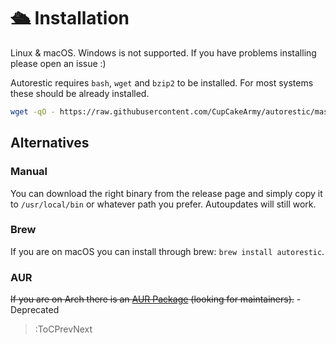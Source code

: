# 🛳 Installation

Linux & macOS. Windows is not supported. If you have problems installing please open an issue :)

Autorestic requires `bash`, `wget` and `bzip2` to be installed. For most systems these should be already installed.

```bash
wget -qO - https://raw.githubusercontent.com/CupCakeArmy/autorestic/master/install.sh | bash
```

## Alternatives

### Manual

You can download the right binary from the release page and simply copy it to `/usr/local/bin` or whatever path you prefer. Autoupdates will still work.

### Brew

If you are on macOS you can install through brew: `brew install autorestic`.

### AUR

~~If you are on Arch there is an [AUR Package](https://aur.archlinux.org/packages/autorestic-bin/) (looking for maintainers).~~ - Deprecated

> :ToCPrevNext
